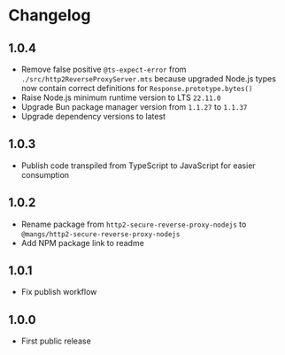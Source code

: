 # Changelog

## 1.0.4

- Remove false positive `@ts-expect-error` from `./src/http2ReverseProxyServer.mts` because upgraded Node.js types now contain correct definitions for `Response.prototype.bytes()`
- Raise Node.js minimum runtime version to LTS `22.11.0`
- Upgrade Bun package manager version from `1.1.27` to `1.1.37`
- Upgrade dependency versions to latest

## 1.0.3

- Publish code transpiled from TypeScript to JavaScript for easier consumption

## 1.0.2

- Rename package from `http2-secure-reverse-proxy-nodejs` to `@mangs/http2-secure-reverse-proxy-nodejs`
- Add NPM package link to readme

## 1.0.1

- Fix publish workflow

## 1.0.0

- First public release
